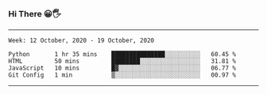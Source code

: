 ### Hi There 😀🖐
---
<!--START_SECTION:waka-->
```text
Week: 12 October, 2020 - 19 October, 2020

Python       1 hr 35 mins    ███████████████░░░░░░░░░░   60.45 % 
HTML         50 mins         ████████░░░░░░░░░░░░░░░░░   31.81 % 
JavaScript   10 mins         █▓░░░░░░░░░░░░░░░░░░░░░░░   06.77 % 
Git Config   1 min           ▒░░░░░░░░░░░░░░░░░░░░░░░░   00.97 % 
```
<!--END_SECTION:waka-->

---
